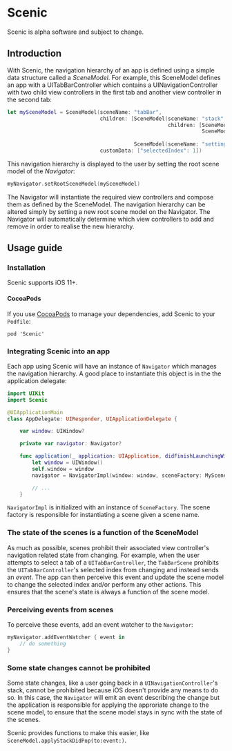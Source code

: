 # Scenic

Scenic is alpha software and subject to change.

## Introduction

With Scenic, the navigation hierarchy of an app is defined using a simple data structure called a _SceneModel_. For example, this SceneModel defines an app with a UITabBarController which contains a UINavigationController with two child view controllers in the first tab and another view controller in the second tab:

```swift
let mySceneModel = SceneModel(sceneName: "tabBar",
                              children: [SceneModel(sceneName: "stack",
                                                    children: [SceneModel(sceneName: "cats"),
                                                               SceneModel(sceneName: "cat",
                                                                          customData: ["catName": "Fred"])]),
                                         SceneModel(sceneName: "settings")],
                              customData: ["selectedIndex": 1])
```

This navigation hierarchy is displayed to the user by setting the root scene model of the _Navigator_:

```swift
myNavigator.setRootSceneModel(mySceneModel)
```

The Navigator will instantiate the required view controllers and compose them as defined by the SceneModel. The navigation hierarchy can be altered simply by setting a new root scene model on the Navigator. The Navigator will automatically determine which view controllers to add and remove in order to realise the new hierarchy.

## Usage guide

### Installation
Scenic supports iOS 11+.

#### CocoaPods
If you use [CocoaPods][] to manage your dependencies, add Scenic to your `Podfile`:

```
pod 'Scenic'
```

### Integrating Scenic into an app

Each app using Scenic will have an instance of `Navigator` which manages the navigation hierarchy. A good place to instantiate this object is in the the application delegate:

```swift
import UIKit
import Scenic

@UIApplicationMain
class AppDelegate: UIResponder, UIApplicationDelegate {

    var window: UIWindow?

    private var navigator: Navigator?

    func application(_ application: UIApplication, didFinishLaunchingWithOptions launchOptions: [UIApplicationLaunchOptionsKey: Any]?) -> Bool {
        let window = UIWindow()
        self.window = window
        navigator = NavigatorImpl(window: window, sceneFactory: MySceneFactory())

        // ...
    }
```

`NavigatorImpl` is initialized with an instance of `SceneFactory`. The scene factory is responsible for instantiating a scene given a scene name.

### The state of the scenes is a function of the SceneModel

As much as possible, scenes prohibit their associated view controller's navigation related state from changing. For example, when the user attempts to select a tab of a `UITabBarController`, the `TabBarScene` prohibits the `UITabBarController`'s selected index from changing and instead sends an _event_. The app can then perceive this event and update the scene model to change the selected index and/or perform any other actions. This ensures that the scene's state is always a function of the scene model.

### Perceiving events from scenes

To perceive these events, add an event watcher to the `Navigator`:

```swift
myNavigator.addEventWatcher { event in
    // do something
}
```

### Some state changes cannot be prohibited

Some state changes, like a user going back in a `UINavigationController`'s stack, cannot be prohibited because iOS doesn't provide any means to do so. In this case, the `Navigator` will emit an event describing the change but the application is responsible for applying the approriate change to the scene model, to ensure that the scene model stays in sync with the state of the scenes.

Scenic provides functions to make this easier, like `SceneModel.applyStackDidPop(to:event:)`.


[CocoaPods]: https://cocoapods.org/
